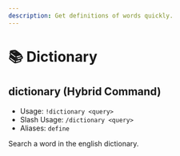 ```yaml
---
description: Get definitions of words quickly.
---
```


# 📚 Dictionary

## dictionary (Hybrid Command)

* Usage: `!dictionary <query>`
* Slash Usage: `/dictionary <query>`
* Aliases: `define`

Search a word in the english dictionary.
